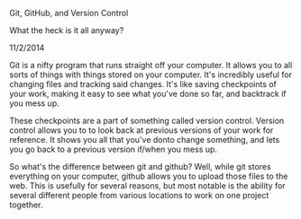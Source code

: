 Git, GitHub, and Version Control

What the heck is it all anyway?

11/2/2014

Git is a nifty program that runs straight off your computer. It allows you to all sorts of things with things stored on your computer. It's incredibly useful for changing files and tracking said changes. It's like saving checkpoints of your work, making it easy to see what you've done so far, and backtrack if you mess up. 

These checkpoints are a part of something called version control. Version control allows you to to look back at previous versions of your work for reference. It shows you all that you've donto change something, and lets you go back to a previous version if/when you mess up. 

So what's the difference between git and github? Well, while git stores everything on your computer, github allows you to upload those files to the web. This is usefully for several reasons, but most notable is the ability for several different people from various locations to work on one project together. 